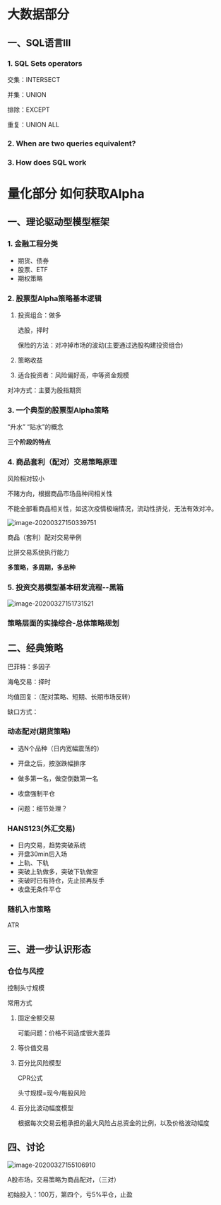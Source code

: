 # 大数据部分

## 一、SQL语言III

### 1. SQL Sets operators

交集：INTERSECT

并集：UNION

排除：EXCEPT

重复：UNION ALL

### 2. When are two queries equivalent?



### 3. How does SQL work

# 量化部分 如何获取Alpha

## 一、理论驱动型模型框架

### 1. 金融工程分类

- 期货、债券
- 股票、ETF
- 期权策略

### 2. 股票型Alpha策略基本逻辑

1. 投资组合：做多

   选股，择时

   保险的方法：对冲掉市场的波动(主要通过选股构建投资组合)

2. 策略收益

3. 适合投资者：风险偏好高，中等资金规模

对冲方式：主要为股指期货

### 3. 一个典型的股票型Alpha策略

“升水” “贴水”的概念

**三个阶段的特点**

### 4. 商品套利（配对）交易策略原理

风险相对较小

不赌方向，根据商品市场品种间相关性

不能全部看商品相关性，如这次疫情极端情况，流动性挤兑，无法有效对冲。

![image-20200327150339751](C:\Users\段雨辰\AppData\Roaming\Typora\typora-user-images\image-20200327150339751.png)

商品（套利）配对交易举例

比拼交易系统执行能力

**多策略，多周期，多品种**

### 5. 投资交易模型基本研发流程--黑箱

![image-20200327151731521](C:\Users\段雨辰\AppData\Roaming\Typora\typora-user-images\image-20200327151731521.png)



### 策略层面的实操综合-总体策略规划



## 二、经典策略

巴菲特：多因子

海龟交易：择时

均值回复：（配对策略、短期、长期市场反转）

缺口方式：

### 动态配对(期货策略)

- 选N个品种（日内宽幅震荡的）

- 开盘之后，按涨跌幅排序

- 做多第一名，做空倒数第一名

- 收盘强制平仓

- 问题：细节处理？

### HANS123(外汇交易)

- 日内交易，趋势突破系统
- 开盘30min后入场
- 上轨、下轨
- 突破上轨做多，突破下轨做空
- 突破时已有持仓，先止损再反手
- 收盘无条件平仓

### 随机入市策略

ATR

## 三、进一步认识形态

### 仓位与风控

控制头寸规模

常用方式

1. 固定金额交易

   可能问题：价格不同造成很大差异

2. 等价值交易

   

3. 百分比风险模型

   CPR公式

   头寸规模=现今/每股风险

4. 百分比波动幅度模型

   根据每次交易云粗承担的最大风险占总资金的比例，以及价格波动幅度

## 四、讨论

![image-20200327155106910](C:\Users\段雨辰\AppData\Roaming\Typora\typora-user-images\image-20200327155106910.png)

A股市场，交易策略为商品配对，（三对）

初始投入：100万，第四个，亏5%平仓，止盈




